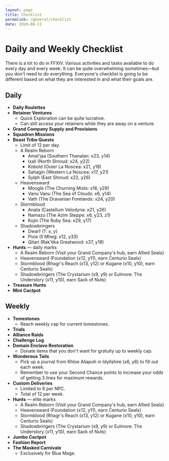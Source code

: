 ```yaml
---
layout: page
title: Checklist
permalink: /general/checklist
date: 2020-08-11
---
```


# Daily and Weekly Checklist

There is a lot to do in FFXIV. Various activities and tasks available to do every day and every week. It can be quite overwhelming sometimes—but you don't need to do everything. Everyone's checklist is going to be different based on what they are interested in and what their goals are.


## Daily

- **Daily Roulettes**
- **Retainer Ventures**
  - Quick Exploration can be quite lucrative.
  - Can still access your retainers while they are away on a venture.
- **Grand Company Supply and Provisions**
- **Squadron Missions**
- **Beast Tribe Quests**
  - Limit of 12 per day.
  - A Realm Reborn
    - Amal'jaa (Southern Thanalan: x23, y14)
    - Ixali (North Shroud: x24, y22)
    - Kobold (Outer La Noscea: x21, y18)
    - Sahagin (Western La Noscea: x17, y21)
    - Sylph (East Shroud: x22, y26)
  - Heavensward
    - Moogle (The Churning Mists: x16, y29)
    - Vanu Vanu (The Sea of Clouds: x6, y14)
    - Vath (The Dravanian Forelands: x24, y20)
  - Stormblood
    - Anata (Castellum Velodyna: x21, y26)
    - Namazu (The Azim Steppe: x6, y23, z1)
    - Kojin (The Ruby Sea: x29, y17)
  - Shadowbringers
    - Dwarf (?: x, y)
    - Pixie (Il Mheg: x12, y33)
    - Qitari (Rak'tika Greatwood: x37, y18)
- **Hunts** — daily marks
  - A Realm Reborn (Visit your Grand Company's hub, earn Allied Seals)
  - Heavensward (Foundation (x12, y11), earn Centurio Seals)
  - Stormblood (Rhagr's Reach (x13, y12) or Kugane (x10, y10), earn Centurio Seals)
  - Shadowbringers (The Crystarium (x9, y9) or Eulmore: The Understory (x11, y10), earn Sack of Nuts)
- **Treasure Hunts**
- **Mini Cactpot**

## Weekly

- **Tomestones**
  - Reach weekly cap for current tomestones.
- **Trials**
- **Alliance Raids**
- **Challenge Log**
- **Domain Enclave Restoration**
  - Donate items that you don't want for gratuity up to weekly cap.
- **Wonderous Tails**
  - Pick up a journal from Khloe Aliapoh in Idyllshire (x6, y6) to fill out each week.
  - Remember to use your Second Chance points to increase your odds of getting 3 lines for maximum rewards.
- **Custom Deliveries**
  - Limited to 6 per NPC.
  - Total of 12 per week.
- **Hunts** — elite marks
  - A Realm Reborn (Visit your Grand Company's hub, earn Allied Seals)
  - Heavensward (Foundation (x12, y11), earn Centurio Seals)
  - Stormblood (Rhagr's Reach (x13, y12) or Kugane (x10, y10), earn Centurio Seals)
  - Shadowbringers (The Crystarium (x9, y9) or Eulmore: The Understory (x11, y10), earn Sack of Nuts)
- **Jumbo Cactpot**
- **Fashion Report**
- **The Masked Carnivale**
  - Exclusively for Blue Mage.


